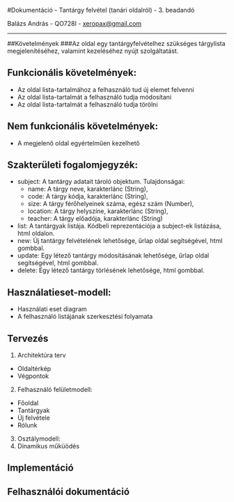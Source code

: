 #Dokumentáció - Tantárgy felvétel (tanári oldalról) - 3. beadandó

Balázs András - QO728I - xeropax@gmail.com

------

##Követelmények
###Az oldal egy tantárgyfelvételhez szükséges tárgylista megjelenítéséhez, valamint kezeléséhez nyújt szolgáltatást.
## Funkcionális követelmények:
  * Az oldal lista-tartalmához a felhasználó tud új elemet felvenni
  * Az oldal lista-tartalmát a felhasználó tudja módosítani
  * Az oldal lista-tartalmát a felhasználó tudja törölni

## Nem funkcionális követelmények:
  * A megjelenő oldal egyértelműen kezelhető

## Szakterületi fogalomjegyzék:
  * subject: A tantárgy adatait tároló objektum. Tulajdonságai:
    * name: A tárgy neve, karakterlánc (String),
    * code: A tárgy kódja, karakterlánc (String),
    * size: A tárgy férőhelyeinek száma, egész szám (Number),
    * location: A tárgy helyszíne, karakterlánc (String),
    * teacher: A tárgy előadója, karakterlánc (String)
  * list: A tantárgyak listája. Kódbeli reprezentációja a subject-ek listázása, html oldalon.
  * new: Új tantárgy felvételének lehetősége, űrlap oldal segítségével, html gombbal.
  * update: Egy létező tantárgy módosításának lehetősége, űrlap oldal segítségével, html gombbal.
  * delete: Egy létező tantárgy törlésének lehetősége, html gombbal.

## Használatieset-modell:
 * Használati eset diagram
 * A felhasználó listájának szerkesztési folyamata

## Tervezés
 1. Architektúra terv
  * Oldaltérkép
  * Végpontok
 2. Felhasználó felületmodell:
  * Főoldal
  * Tantárgyak
  * Új felvétele
  * Rólunk
 3. Osztálymodell:
 4. Dinamikus műküödés

## Implementáció

## Felhasználói dokumentáció
